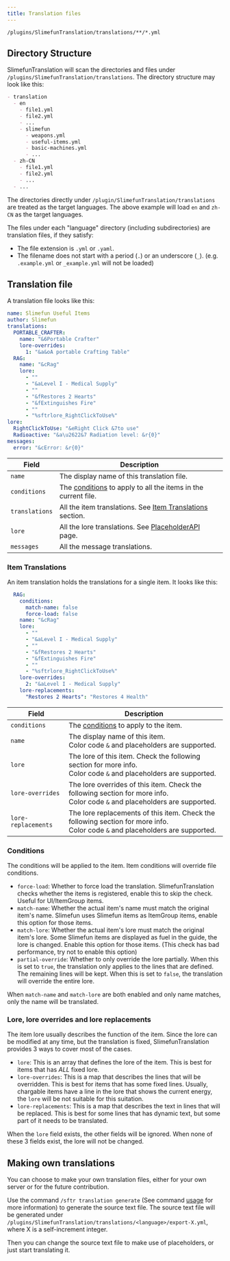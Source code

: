 ```yaml
---
title: Translation files
---
```


`/plugins/SlimefunTranslation/translations/**/*.yml`

## Directory Structure

SlimefunTranslation will scan the directories and files under `/plugins/SlimefunTranslation/translations`. The directory structure may look like this:

```markdown
- translation
  - en
    - file1.yml
    - file2.yml
    - ...
    - slimefun
      - weapons.yml
      - useful-items.yml
      - basic-machines.yml
      - ...
  - zh-CN
    - file1.yml
    - file2.yml
    - ...
  - ...
```

The directories directly under `/plugin/SlimefunTranslation/translations` are treated as the target languages. The above example will load `en` and `zh-CN` as the target languages.

The files under each "language" directory (including subdirectories) are translation files, if they satisfy:

- The file extension is `.yml` or `.yaml`.
- The filename does not start with a period (`.`) or an underscore (`_`). (e.g. `.example.yml` or `_example.yml` will not be loaded)

## Translation file

A translation file looks like this:

```yaml title="/plugins/SlimefunTranslation/translations/**/*.yml"
name: Slimefun Useful Items
author: Slimefun
translations:
  PORTABLE_CRAFTER:
    name: "&6Portable Crafter"
    lore-overrides:
      1: "&a&oA portable Crafting Table"
  RAG:
    name: "&cRag"
    lore:
      - ""
      - "&aLevel I - Medical Supply"
      - ""
      - "&fRestores 2 Hearts"
      - "&fExtinguishes Fire"
      - ""
      - "%sftrlore_RightClickToUse%"
lore:
  RightClickToUse: "&eRight Click &7to use"
  Radioactive: "&a\u2622&7 Radiation level: &r{0}"
messages:
  error: "&cError: &r{0}"
```

| Field | Description |
| --- | --- |
| `name` | The display name of this translation file. |
| `conditions` | The [conditions](#conditions) to apply to all the items in the current file. |
| `translations` | All the item translations. See [Item Translations](#item-translations) section. |
| `lore` | All the lore translations. See [PlaceholderAPI](/slimefun-translation/usage/placeholders) page. |
| `messages` | All the message translations. |

### Item Translations

An item translation holds the translations for a single item. It looks like this:

```yaml
  RAG:
    conditions:
      match-name: false
      force-load: false
    name: "&cRag"
    lore:
      - ""
      - "&aLevel I - Medical Supply"
      - ""
      - "&fRestores 2 Hearts"
      - "&fExtinguishes Fire"
      - ""
      - "%sftrlore_RightClickToUse%"
    lore-overrides:
      2: "&aLevel I - Medical Supply"
    lore-replacements:
      "Restores 2 Hearts": "Restores 4 Health"
```

| Field | Description |
| --- | --- |
| `conditions` | The [conditions](#conditions) to apply to the item. |
| `name` | The display name of this item.<br />Color code `&` and placeholders are supported. |
| `lore` | The lore of this item. Check the following section for more info.<br />Color code `&` and placeholders are supported. |
| `lore-overrides` | The lore overrides of this item. Check the following section for more info.<br />Color code `&` and placeholders are supported. |
| `lore-replacements` | The lore replacements of this item. Check the following section for more info.<br />Color code `&` and placeholders are supported. |

### Conditions

The conditions will be applied to the item. Item conditions will override file conditions.

- `force-load`: Whether to force load the translation. SlimefunTranslation checks whether the items is registered, enable this to skip the check. Useful for UI/ItemGroup items.
- `match-name`: Whether the actual item's name must match the original item's name. Slimefun uses Slimefun items as ItemGroup items, enable this option for those items.
- `match-lore`: Whether the actual item's lore must match the original item's lore. Some Slimefun items are displayed as fuel in the guide, the lore is changed. Enable this option for those items. (This check has bad performance, try not to enable this option)
- `partial-override`: Whether to only override the lore partially. When this is set to `true`, the translation only applies to the lines that are defined. The remaining lines will be kept. When this is set to `false`, the translation will override the entire lore.

When `match-name` and `match-lore` are both enabled and only name matches, only the name will be translated.

### Lore, lore overrides and lore replacements

The item lore usually describes the function of the item. Since the lore can be modified at any time, but the translation is fixed, SlimefunTranslation provides 3 ways to cover most of the cases.

- `lore`: This is an array that defines the lore of the item. This is best for items that has *ALL* fixed lore.
- `lore-overrides`: This is a map that describes the lines that will be overridden. This is best for items that has some fixed lines. Usually, chargable items have a line in the lore that shows the current energy, the `lore` will be not suitable for this suitation.
- `lore-replacements`: This is a map that describes the text in lines that will be replaced. This is best for some lines that has dynamic text, but some part of it needs to be translated.

When the `lore` field exists, the other fields will be ignored. When none of these 3 fields exist, the lore will not be changed.

## Making own translations

You can choose to make your own translation files, either for your own server or for the future contribution.

Use the command `/sftr translation generate` (See command [usage](/slimefun-translation/usage/commands-and-permissions#generate-translation-file) for more information) to generate the source text file. The source text file will be generated under `/plugins/SlimefunTranslation/translations/<language>/export-X.yml`, where X is a self-increment integer.

Then you can change the source text file to make use of placeholders, or just start translating it.
